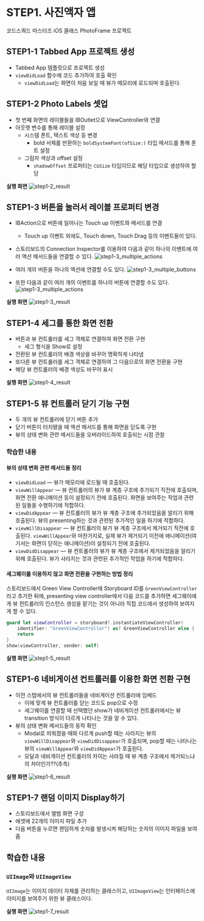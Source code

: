 # STEP1. 사진액자 앱

코드스쿼드 마스터즈 iOS 클래스 PhotoFrame 프로젝트

## STEP1-1 Tabbed App 프로젝트 생성

* Tabbed App 템플릿으로 프로젝트 생성
* `viewDidLoad` 함수에 코드 추가하여 호출 확인
    * `viewDidLoad`는 화면이 처음 보일 때 뷰가 메모리에 로드되며 호출된다.

## STEP1-2 Photo Labels 셋업

* 첫 번째 화면의 레이블들을 IBOutlet으로 ViewController와 연결
* 아웃렛 변수를 통해 레이블 설정
    * 시스템 폰트, 텍스트 색상 등 변경
        * bold 서체를 반환하는 `boldSystemFont(ofSize:)` 타입 메서드를 통해 폰트 설정
    * 그림자 색상과 offset 설정
        * `shadowOffset` 프로퍼티는 `CGSize` 타입이므로 해당 타입으로 생성하여 할당

**실행 화면**
![step1-2_result](step1-2_result.png)

## STEP1-3 버튼을 눌러서 레이블 프로퍼티 변경

* IBAction으로 버튼에 일어나는 Touch up 이벤트와 메서드를 연결
    * Touch up 이벤트 외에도, Touch down, Touch Drag 등의 이벤트들이 있다.

* 스토리보드의 Connection Inspector를 이용하여 다음과 같이 하나의 이벤트에 여러 액션 메서드들을 연결할 수 있다.
![step1-3_multiple_actions](step1-3_multiple_actions.png)

* 여러 개의 버튼을 하나의 액션에 연결할 수도 있다.
![step1-3_multiple_buttons](step1-3_multiple_buttons.png)

* 또한 다음과 같이 여러 개의 이벤트를 하나의 버튼에 연결할 수도 있다.
![step1-3_multiple_actions](step1-3_multiple_events.png)

**실행 화면**
![step1-3_result](step1-3_result.png)

## STEP1-4 세그를 통한 화면 전환

* 버튼과 뷰 컨트롤러를 세그 객체로 연결하여 화면 전환 구현
    * 세그 형식을 Show로 설정
* 전환된 뷰 컨트롤러의 배경 색상을 바꾸어 명확하게 나타냄
* 또다른 뷰 컨트롤러를 세그 객체로 연결하여 그 다음으로의 화면 전환을 구현
* 해당 뷰 컨트롤러의 배경 색상도 바꾸어 표시

**실행 화면**
![step1-4_result](step1-4_result.png)

## STEP1-5 뷰 컨트롤러 닫기 기능 구현

* 두 개의 뷰 컨트롤러에 닫기 버튼 추가
* 닫기 버튼이 터치됐을 때 액션 메서드를 통해 화면을 닫도록 구현
* 뷰의 상태 변화 관련 메서드들을 오버라이드하여 호출되는 시점 관찰

### 학습한 내용

#### 뷰의 상태 변화 관련 메서드들 정리

* `viewDidLoad` — 뷰가 메모리에 로드될 때 호출된다.
* `viewWillAppear` — 뷰 컨트롤러의 뷰가 뷰 계층 구조에 추가되기 직전에 호출되며, 화면 전환 애니메이션 등이 설정되기 전에 호출된다. 화면을 보여주는 작업과 관련된 일들을 수행하기에 적합하다.
* `viewDidAppear` — 뷰 컨트롤러의 뷰가 뷰 계층 구조에 추가되었음을 알리기 위해 호출된다. 뷰의 presenting하는 것과 관련된 추가적인 일을 하기에 적합하다.
* `viewWillDisappear` — 뷰 컨트롤러의 뷰가 뷰 계층 구조에서 제거되기 직전에 호출된다. `viewWillAppear`와 마찬가지로, 실제 뷰가 제거되기 이전에 애니메이션(여기서는 화면이 닫히는 애니메이션)이 설정되기 전에 호출된다.
* `viewDidDisappear` — 뷰 컨트롤러의 뷰가 뷰 계층 구조에서 제거되었음을 알리기 위해 호출된다. 뷰가 사라지는 것과 관련된 추가적인 작업을 하기에 적합하다.

#### 세그웨이를 이용하지 않고 화면 전환을 구현하는 방법 정리

스토리보드에서 Green View Controller에 Storyboard ID를 `GreenViewController`라고 추가한 뒤에, presenting view controller에서 다음 코드를 추가하면 세그웨이에게 뷰 컨트롤러의 인스턴스 생성을 맡기는 것이 아니라 직접 코드에서 생성하여 보여지게 할 수 있다.

```swift
guard let viewController = storyboard?.instantiateViewController(
    identifier: "GreenViewController") as? GreenViewController else {
    return
}
show(viewController, sender: self)
```

**실행 화면**
![step1-5_result](step1-5_result.png)

## STEP1-6 네비게이션 컨트롤러를 이용한 화면 전환 구현

* 이전 스텝에서의 뷰 컨트롤러들을 네비게이션 컨트롤러에 임베드
    * 이에 맞게 뷰 컨트롤러를 닫는 코드도 pop으로 수정
    * 세그웨이를 연결할 때 선택했던 show가 네비게이션 컨트롤러에서는 뷰 transition 방식이 다르게 나타나는 것을 알 수 있다.
* 뷰의 상태 변화 메서드들의 동작 확인
    * Modal로 띄워졌을 때와 다르게 push할 때는 사라지는 뷰의 `viewWillDisappear`와 `viewDidDisappear`가 호출되며, pop할 때는 나타나는 뷰의 `viewWillAppear`와 `viewDidAppear`가 호출된다.
    * 모달과 네비게이션 컨트롤러의 차이는 사라질 때 뷰 계층 구조에서 제거되느냐의 차이인가??(추측)

**실행 화면**
![step1-6_result](step1-6_result.png)

## STEP1-7 랜덤 이미지 Display하기

* 스토리보드에서 앨범 화면 구성
* 에셋에 22개의 이미지 파일 추가
* 다음 버튼을 누르면 랜덤하게 숫자를 발생시켜 해당하는 숫자의 이미지 파일을 보여줌

## 학습한 내용

### `UIImage`와 `UIImageView`
`UIImage`는 이미지 데이터 자체를 관리하는 클래스이고, `UIImageView`는 인터페이스에 이미지를 보여주기 위한 뷰 클래스이다.

**실행 화면**
![step1-7_result](step1-7_result.png)
